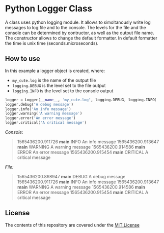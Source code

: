 # Python Logger Class
A class uses python logging module. 
It allows to simoltanously write log messages to log file and to the console.
The levels for the file and the console can be determined by contructor,
as well as the output file name. The constructor allows to change the default
formatter. In default formatter the time is unix time (seconds.microseconds).

## How to use

In this example a logger object is created, where:
* `my_cute.log` is the name of the output file
* `logging.DEBUG` is the level set to the file output
* `logging.INFO` is the level set to the console output

```python
logger = Logger(__name__, 'my_cute.log', logging.DEBUG, logging.INFO)
logger.debug('A debug message')
logger.info('An info message')
logger.warning('A warning message')
logger.error('An error message')
logger.critical('A critical message')
```

*Console:*
>1565436200.911726 __main__     INFO     An info message
>1565436200.913647 __main__     WARNING  A warning message
>1565436200.914586 __main__     ERROR    An error message
>1565436200.915454 __main__     CRITICAL A critical message

*File:*
>1565436200.898947 __main__     DEBUG    A debug message
>1565436200.911726 __main__     INFO     An info message
>1565436200.913647 __main__     WARNING  A warning message
>1565436200.914586 __main__     ERROR    An error message
>1565436200.915454 __main__     CRITICAL A critical message

## License
The contents of this repository are covered under the [MIT License](./LICENSE.txt)

